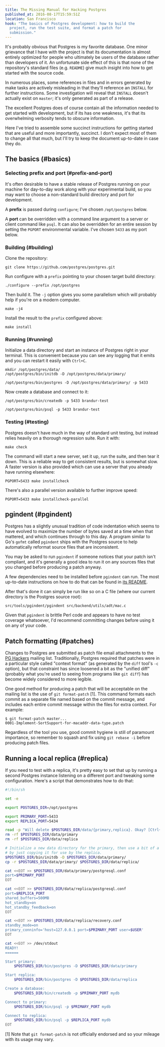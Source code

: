 ```yaml
---
title: The Missing Manual for Hacking Postgres
published_at: 2016-08-17T15:59:51Z
location: San Francisco
hook: "The basics of Postgres development: how to build the
  project, run the test suite, and format a patch for
  submission."
---
```


It's probably obvious that Postgres is my favorite
database. One minor grievance that I have with the project
is that its documentation is almost entirely optimized for
people who ultimately be users of the database rather than
developers of it. An unfortunate side effect of this is
that none of the repository's standard files (e.g.
`README`) give much insight into how to get started with
the source code.

In numerous places, some references in files and in errors
generated by make tasks are actively misleading in that
they'll reference an `INSTALL` for further instructions.
Some investigation will reveal that `INSTALL` doesn't
actually exist on `master`; it's only generated as part of
a release.

The excellent Postgres does of course contain all the
information needed to get started with development, but if
its has one weakness, it's that its overwhelming verbosity
tends to obscure information.

Here I've tried to assemble some succinct instructions for
getting started that are useful and more importantly,
succinct. I don't expect most of them to change all that
much, but I'll try to keep the document up-to-date in case
they do.

## The basics (#basics)

### Selecting prefix and port (#prefix-and-port)

It's often desirable to have a stable release of Postgres
running on your machine for day-to-day work along with your
experimental build, so you may want to choose a
non-standard build directory and port for development.

A **prefix** is passed during `configure`; I've chosen
`/opt/postgres` below.

A **port** can be overridden with a command line argument
to a server or client command like `psql`. It can also be
overridden for an entire session by setting the `PGPORT`
environmental variable. I've chosen `5433` as my port
below.

### Building (#building)

Clone the repository:

    git clone https://github.com/postgres/postgres.git

Run configure with a `prefix` pointing to your chosen
target build directory:

    ./configure --prefix /opt/postgres

Then build it. The `-j` option gives you some parallelism
which will probably help if you're on a modern computer.

    make -j4

Install the result to the `prefix` configured above:

    make install

### Running (#running)

Initialize a data directory and start an instance of
Postgres right in your terminal. This is convenient because
you can see any logging that it emits and you can restart
it easily with `Ctrl+C`.

    mkdir /opt/postgres/data/
    /opt/postgres/bin/initdb -D /opt/postgres/data/primary/

    /opt/postgres/bin/postgres -D /opt/postgres/data/primary/ -p 5433

Now create a database and connect to it:

    /opt/postgres/bin/createdb -p 5433 brandur-test

    /opt/postgres/bin/psql -p 5433 brandur-test

### Testing (#testing)

Postgres doesn't have much in the way of standard unit
testing, but instead relies heavily on a thorough
regression suite. Run it with:

    make check

The command will start a new server, set it up, run the
suite, and then tear it down. This is a reliable way to get
consistent results, but is somewhat slow. A faster version
is also provided which can use a server that you already
have running elsewhere:

    PGPORT=5433 make installcheck

There's also a parallel version available to further
improve speed:

    PGPORT=5433 make installcheck-parallel

## pgindent (#pgindent)

Postgres has a slightly unusual tradition of code
indentation which seems to have evolved to maximize the
number of bytes saved at a time when that mattered, and
which continues through to this day. A program similar to
Go's `gofmt` called `pgindent` ships with the Postgres
source to help automatically reformat source files that are
inconsistent.

You may be asked to run `pgindent` if someone notices that
your patch isn't compliant, and it's generally a good idea
to run it on any sources files that you changed before
producing a patch anyway.

A few dependencies need to be installed before `pgindent`
can run. The most up-to-date instructions on how to do that
can be found in [its README][pgindent-readme].

After that's done it can simply be run like so on a C file
(where our current directory is the Postgres source root):

    src/tools/pgindent/pgindent src/backend/utils/adt/mac.c

Given that `pgindent` is brittle Perl code and appears to
have no test coverage whatsoever, I'd recommend committing
changes before using it on any of your code.

## Patch formatting (#patches)

Changes to Postgres are submitted as patch file email
attachments to the [PG Hackers][pg-hackers] mailing list.
Traditionally, Postgres required that patches were in a
particular style called "context format" (as generated by
the `diff` tool's `-c` option), but that constraint has
since loosened a bit as the "unified diff" (probably what
you're used to seeing from programs like `git diff`) has
become widely considered to more legible.

One good method for producing a patch that will be
acceptable on the mailing list is the use of `git
format-patch` [1]. This command formats each commit as a
separate file named based on the commit message, and
includes each entire commit message within the files for
extra context. For example:

    $ git format-patch master...
    0001-Implement-SortSupport-for-macaddr-data-type.patch

Regardless of the tool you use, good commit hygiene is
still of paramount importance, so remember to squash and
fix using `git rebase -i` before producing patch files.

## Running a local replica (#replica)

If you need to test with a replica, it's pretty easy to set
that up by running a second Postgres instance listening on
a different port and tweaking some configuration. Here's a
script that demonstrates how to do that:

``` sh
#!/bin/sh

set -e

export POSTGRES_DIR=/opt/postgres

export PRIMARY_PORT=5433
export REPLICA_PORT=5434

read -p "Will delete $POSTGRES_DIR/data/{primary,replica}. Okay? [Ctrl+C cancels]" yn
rm -rf $POSTGRES_DIR/data/primary
rm -rf $POSTGRES_DIR/data/replica

# Initialize a new data directory for the primary, then use a bit of a shortcut
# by just copying it for use by the replica.
$POSTGRES_DIR/bin/initdb -D $POSTGRES_DIR/data/primary/
cp -r $POSTGRES_DIR/data/primary/ $POSTGRES_DIR/data/replica/

cat <<EOT >> $POSTGRES_DIR/data/primary/postgresql.conf
port=$PRIMARY_PORT
EOT

cat <<EOT >> $POSTGRES_DIR/data/replica/postgresql.conf
port=$REPLICA_PORT
shared_buffers=500MB
hot_standby=on
hot_standby_feedback=on
EOT

cat <<EOT >> $POSTGRES_DIR/data/replica/recovery.conf
standby_mode=on
primary_conninfo='host=127.0.0.1 port=$PRIMARY_PORT user=$USER'
EOT

cat <<EOT >> /dev/stdout
READY!
======

Start primary:
    $POSTGRES_DIR/bin/postgres -D $POSTGRES_DIR/data/primary

Start replica:
    $POSTGRES_DIR/bin/postgres -D $POSTGRES_DIR/data/replica

Create a database:
    $POSTGRES_DIR/bin/createdb -p $PRIMARY_PORT mydb

Connect to primary:
    $POSTGRES_DIR/bin/psql -p $PRIMARY_PORT mydb

Connect to replica:
    $POSTGRES_DIR/bin/psql -p $REPLICA_PORT mydb
EOT
```

[pg-hackers]: https://www.postgresql.org/list/pgsql-hackers/
[pgindent-readme]: https://github.com/postgres/postgres/blob/master/src/tools/pgindent/README

[1] Note that `git format-patch` is not officially endorsed and so your mileage
    with its usage may vary.
